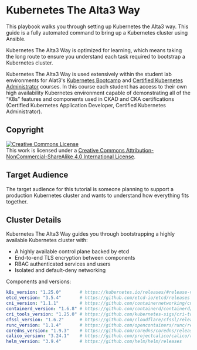 # Kubernetes The Alta3 Way

This playbook walks you through setting up Kubernetes the Alta3 way. This guide is a fully automated command to bring up a Kubernetes cluster using Ansible.

Kubernetes The Alta3 Way is optimized for learning, which means taking the long route to ensure you understand each task required to bootstrap a Kubernetes cluster.

Kubernetes The Alta3 Way is used extensively within the student lab environments for Alat3's [Kubernetes Bootcamp](https://alta3.com/overview-kubernetes-ckad) and [Certified Kubernetes Administrator](https://alta3.com/overview-cka-training) courses.  In this course each student has access to their own high availability Kubernetes environment capable of demonstrating all of the “K8s” features and components used in CKAD and CKA certifications (Certified Kubernetes Application Developer, Certified Kubernetes Administrator).

## Copyright

<a rel="license" href="http://creativecommons.org/licenses/by-nc-sa/4.0/"><img alt="Creative Commons License" style="border-width:0" src="https://i.creativecommons.org/l/by-nc-sa/4.0/88x31.png" /></a><br />This work is licensed under a <a rel="license" href="http://creativecommons.org/licenses/by-nc-sa/4.0/">Creative Commons Attribution-NonCommercial-ShareAlike 4.0 International License</a>.

## Target Audience

The target audience for this tutorial is someone planning to support a production Kubernetes cluster and wants to understand how everything fits together.

## Cluster Details

Kubernetes The Alta3 Way guides you through bootstrapping a highly available Kubernetes cluster with:
* A highly available control plane backed by etcd
* End-to-end TLS encryption between components
* RBAC authenticated services and users
* Isolated and default-deny networking

Components and versions:

``` yaml
k8s_version: "1.25.0"       # https://kubernetes.io/releases/#release-v1-25 
etcd_version: "3.5.4"       # https://github.com/etcd-io/etcd/releases
cni_version: "1.1.1"        # https://github.com/containernetworking/cni/releases
containerd_version: "1.6.8" # https://github.com/containerd/containerd/releases
cri_tools_version: "1.25.0" # https://github.com/kubernetes-sigs/cri-tools/releases
cfssl_version: "1.6.2"      # https://github.com/cloudflare/cfssl/releases
runc_version: "1.1.4"       # https://github.com/opencontainers/runc/releases
coredns_version: "1.9.3"    # https://github.com/coredns/coredns/releases
calico_version: "3.24.1"    # https://github.com/projectcalico/calico/releases
helm_version: "3.9.4"       # https://github.com/helm/helm/releases
```
